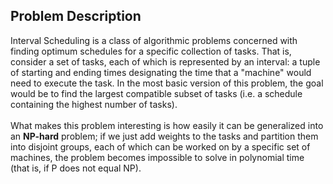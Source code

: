 ## Problem Description
Interval Scheduling is a class of algorithmic problems concerned with finding optimum schedules for a specific collection of tasks. That is, consider a set of tasks, each of which is represented by an interval: a tuple of starting and ending times designating the time that a "machine" would need to execute the task. In the most basic version of this problem, the goal would be to find the largest compatible subset of tasks (i.e. a schedule containing the highest number of tasks).    
&nbsp;  
What makes this problem interesting is how easily it can be generalized into an __NP-hard__ problem; if we just add weights to the tasks and partition them into disjoint groups, each of which can be worked on by a specific set of machines, the problem becomes impossible to solve in polynomial time (that is, if P does not equal NP). 
